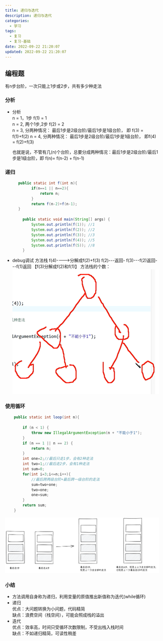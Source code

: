 ```yaml
---
title: 递归与迭代
description: 递归与迭代
categories:
  - 学习
tags:
  - 复习
  - 复习-基础
date: 2022-09-22 21:20:07
updated: 2022-09-22 21:20:07
---
```


## 编程题

有n步台阶，一次只能上1步或2步，共有多少种走法  

### 分析

- 分析  
  n = 1，1步    f(1) = 1  
  n = 2,   两个1步,2步    f(2) = 2  
  n = 3,  分两种情况： 最后1步是2级台阶/最后1步是1级台阶，
  即 f(3) = f(1)+f(2)
  n = 4, 分两种情况： 最后1步是2级台阶/最后1步是1级台阶，
  即f(4) = f(2)+f(3)

  也就是说，不管有几(n)个台阶，总要分成两种情况：最后1步是2级台阶/最后1步是1级台阶，即 f(n)= f(n-2) + f(n-1) 
  
### 递归

```java
      public static int f(int n){
            if(n==1 || n==2){
                return n;
            }
            return f(n-2)+f(n-1);
      }
  
        public static void main(String[] args) {
            System.out.println(f(1)); //1
            System.out.println(f(2)); //2
            System.out.println(f(3)); //3
            System.out.println(f(4)); //5
            System.out.println(f(5)); //8
        }
```

- debug调试
  方法栈 
  f(4)---->分解成f(2)+f(3)
  f(2)---返回-
  f(3)---f(2)返回---f(1)返回 【f(3)分解成f(2)和f(1)】
  方法栈的个数：
  ![image-20220923093752921](https://raw.githubusercontent.com/lwmfjc/lwmfjc.github.io.resource/main/img/image-20220923093752921.png)

### 使用循环

```java
    public static int loop(int n){

        if (n < 1) {
            throw new IllegalArgumentException(n + "不能小于1");
        }
        if (n == 1 || n == 2) {
            return n;
        }
        int one=2;//最后只走1步，会有2种走法
        int two=1;//最后走2步，会有1种走法
        int sum=0;
        for(int i=3;i<=n;i++){
            //最后跨两级台阶+最后跨一级台阶的走法
            sum=two+one;
            two=one;
            one=sum;
        }
        return sum;
    }
```



![image-20220923095719037](https://raw.githubusercontent.com/lwmfjc/lwmfjc.github.io.resource/main/img/image-20220923095719037.png)

### 小结

- 方法调用自身称为递归，利用变量的原值推出新值称为迭代(while循环)
- 递归  
  优点：大问题转换为小问题，代码精简  
  缺点：浪费空间（栈空间），可能会照成栈的溢出
- 迭代  
  优点：效率高，时间只受循环次数限制，不受出栈入栈时间  
  缺点：不如递归精简，可读性稍差